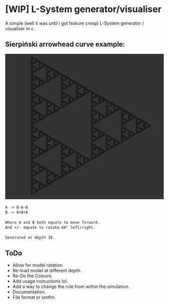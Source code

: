 # [WIP] L-System generator/visualiser

A simple (well it was until i got feature creep) L-System generator / visualiser in c.

## Sierpiński arrowhead curve example:
![Sierpiński arrowhead](./static/sierpinski.png)
```
A -> B-A-B
B -> A+B+A

Where A and B both equate to move forward.
And +/- equate to rotate 60° left/right.

Generated at depth 10.
```

## ToDo
- Allow for model rotation.
- Re-load model at different depth.
- Re-Do the Colours.
- Add usage instructions lol.
- Add a way to change the rule from within the simulation.
- Documentation.
- File format or smthn.
